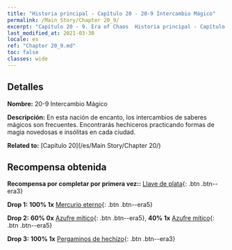 ```yaml
---
title: "Historia principal - Capítulo 20 - 20-9 Intercambio Mágico"
permalink: /Main Story/Chapter 20_9/
excerpt: "Capítulo 20 - 9. Era of Chaos  Historia principal - Capítulo 20_9. 20-9 Intercambio Mágico"
last_modified_at: 2021-03-30
locale: es
ref: "Chapter 20_9.md"
toc: false
classes: wide
---
```


## Detalles

 **Nombre:** 20-9 Intercambio Mágico

 **Descripción:** En esta nación de encanto, los intercambios de saberes mágicos son frecuentes. Encontrarás hechiceros practicando formas de magia novedosas e insólitas en cada ciudad.

 **Related to:** [Capítulo 20](/es/Main Story/Chapter 20/)

## Recompensa obtenida

 **Recompensa por completar por primera vez::** [Llave de plata](/es/Items/con_693/){: .btn .btn--era3}

 **Drop 1:** **100% 1x** [Mercurio eterno](/es/Items/mat_70/){: .btn .btn--era5}

 **Drop 2:** **60% 0x** [Azufre mítico](/es/Items/mat_64/){: .btn .btn--era5}, **40% 1x** [Azufre mítico](/es/Items/mat_64/){: .btn .btn--era5}

 **Drop 3:** **100% 1x** [Pergaminos de hechizo](/es/Items/con_694/){: .btn .btn--era3}

